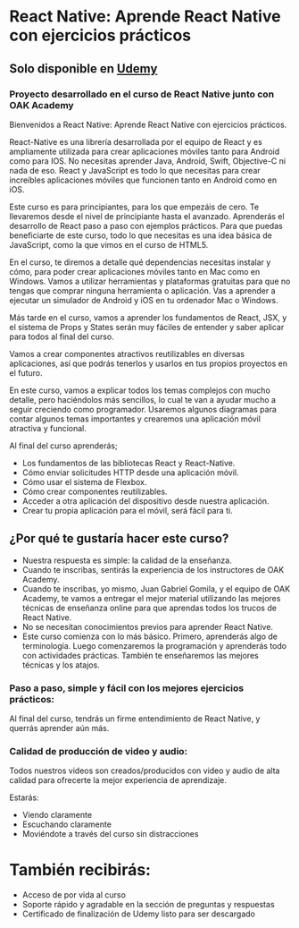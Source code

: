 # React Native: Aprende React Native con ejercicios prácticos

## Solo disponible en [Udemy](https://frogames.es/shop/oak-react-native)

### Proyecto desarrollado en el curso de React Native junto con OAK Academy


Bienvenidos a React Native: Aprende React Native con ejercicios prácticos.

React-Native es una librería desarrollada por el equipo de React y es ampliamente utilizada para crear aplicaciones móviles tanto para Android como para IOS. No necesitas aprender Java, Android, Swift, Objective-C ni nada de eso. React y JavaScript es todo lo que necesitas para crear increíbles aplicaciones móviles que funcionen tanto en Android como en iOS.

Este curso es para principiantes, para los que empezáis de cero. Te llevaremos desde el nivel de principiante hasta el avanzado. Aprenderás el desarrollo de React paso a paso con ejemplos prácticos. Para que puedas beneficiarte de este curso, todo lo que necesitas es una idea básica de JavaScript, como la que vimos en el curso de HTML5.

En el curso, te diremos a detalle qué dependencias necesitas instalar y cómo, para poder crear aplicaciones móviles tanto en Mac como en Windows. Vamos a utilizar herramientas y plataformas gratuitas para que no tengas que comprar ninguna herramienta o aplicación. Vas a aprender a ejecutar un simulador de Android y iOS en tu ordenador Mac o Windows.

Más tarde en el curso, vamos a aprender los fundamentos de React, JSX, y el sistema de Props y States serán muy fáciles de entender y saber aplicar para todos al final del curso.

Vamos a crear componentes atractivos reutilizables en diversas aplicaciones, así que podrás tenerlos y usarlos en tus propios proyectos en el futuro.

En este curso, vamos a explicar todos los temas complejos con mucho detalle, pero haciéndolos más sencillos, lo cual te van a ayudar mucho a seguir creciendo como programador. Usaremos algunos diagramas para contar algunos temas importantes y crearemos una aplicación móvil atractiva y funcional.

Al final del curso aprenderás;

* Los fundamentos de las bibliotecas React y React-Native.
* Cómo enviar solicitudes HTTP desde una aplicación móvil.
* Cómo usar el sistema de Flexbox.
* Cómo crear componentes reutilizables.
* Acceder a otra aplicación del dispositivo desde nuestra aplicación.
* Crear tu propia aplicación para el móvil, será fácil para ti.

## ¿Por qué te gustaría hacer este curso?

* Nuestra respuesta es simple: la calidad de la enseñanza.
* Cuando te inscribas, sentirás la experiencia de los instructores de OAK Academy.
* Cuando te inscribas, yo mismo, Juan Gabriel Gomila, y el equipo de OAK Academy, te vamos a entregar el mejor material utilizando las mejores técnicas de enseñanza online para que aprendas todos los trucos de React Native.
* No se necesitan conocimientos previos para aprender React Native.
* Este curso comienza con lo más básico. Primero, aprenderás algo de terminología. Luego comenzaremos la programación y aprenderás todo con actividades prácticas. También te enseñaremos las mejores técnicas y los atajos.

### Paso a paso, simple y fácil con los mejores ejercicios prácticos:

Al final del curso, tendrás un firme entendimiento de React Native, y querrás aprender aún más.

### Calidad de producción de video y audio:

Todos nuestros videos son creados/producidos con video y audio de alta calidad para ofrecerte la mejor experiencia de aprendizaje.

Estarás:

* Viendo claramente
* Escuchando claramente
* Moviéndote a través del curso sin distracciones

# También recibirás:

* Acceso de por vida al curso
* Soporte rápido y agradable en la sección de preguntas y respuestas
* Certificado de finalización de Udemy listo para ser descargado
